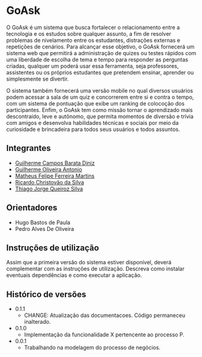 # GoAsk

O GoAsk é um sistema que busca fortalecer o relacionamento entre a tecnologia e os estudos sobre qualquer assunto, a fim de resolver problemas de nivelamento entre os estudantes, distrações externas e repetições de cenários. Para alcançar esse objetivo, o GoAsk fornecerá um sistema web que permitirá a administração de quizes ou testes rápidos com uma liberdade de escolha de tema e tempo para responder as perguntas criadas, qualquer um poderá usar essa ferramenta, seja professores, assistentes ou os próprios estudantes que pretendem ensinar, aprender ou simplesmente se divertir.

O sistema também fornecerá uma versão mobile no qual diversos usuários podem acessar a sala de um quiz e concorrerem entre si e contra o tempo, com um sistema de pontuação que exibe um ranking de colocoção dos participantes. Enfim, o GoAsk tem como missão tornar o aprendizado mais descontraído, leve e autônomo, que permita momentos de diversão e trívia com amigos e desenvolva habilidades técnicas e sociais por meio da curiosidade e brincadeira para todos seus usuários e todos assuntos.

## Integrantes

* [Guilherme Campos Barata Diniz](https://github.com/Guicbdiniz)
* [Guilherme Oliveira Antonio](https://github.com/guilhermegoa)
* [Matheus Felipe Ferreira Martins](https://github.com/MatheusFFM)
* [Ricardo Christovão da Silva](https://github.com/ricardochristovao)
* [Thiago Jorge Queiroz Silva](https://github.com/ThiagoQueirozSilva)

## Orientadores

* Hugo Bastos de Paula
* Pedro Alves De Oliveira

## Instruções de utilização

Assim que a primeira versão do sistema estiver disponível, deverá complementar com as instruções de utilização. Descreva como instalar eventuais dependências e como executar a aplicação.

## Histórico de versões

* 0.1.1
    * CHANGE: Atualização das documentacoes. Código permaneceu inalterado.
* 0.1.0
    * Implementação da funcionalidade X pertencente ao processo P.
* 0.0.1
    * Trabalhando na modelagem do processo de negócios.

